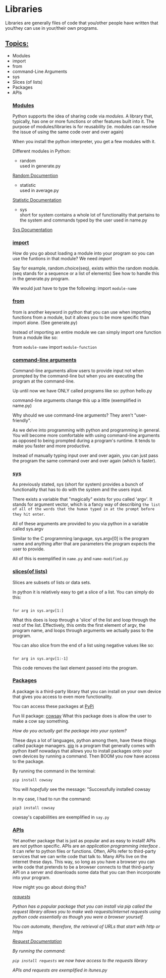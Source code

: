 # Libraries
Libraries are generally files of code that you/other people have written that you/they can use in your/their own programs. 

<h2><ins>Topics:</ins></h2>
<ul>
    <li>Modules</li>
    <li>import</li>
    <li>from</li>
    <li>command-Line Arguments</li>
    <li>sys</li>
    <li>Slices (of lists)</li>
    <li>Packages</li>
    <li>APIs</li>

<h3><ins>Modules</ins></h3>
Python supports the idea of sharing code via <em>modules</em>.
A library that, typically, has one or more functions or other features built into it. The purpose of modules/libraries is for reusability (ie. modules can resolve the issue of using the same code over and over again)

When you install the python interpreter, you get a few modules with it. 

Different modules in Python:
<ul>
    <li>random</li>
    used in generate.py
</ul>

[Random Documention](https://docs.python.org/3/library/random.html)
<ul>
    <li>statistic</li>
    used in average.py
</ul>

[Statistic Documentation](https://docs.python.org/3/library/statistics.html) 
<ul>
    <li>sys</li>
    short for system
    contains a whole lot of functionality that pertains to the system and commands typed by the user
    used in name.py
</ul>

[Sys Documentation](https://docs.python.org/3/library/sys.html)






<h3><ins>import</ins></h3>
How do you go about loading a module into your program so you can use the funtions in that module? We need <em>import</em>

Say for example, random.choice(seq), exists within the random module. (seq stands for a sequence or a list of elements) See how to handle this in the generate.py program.  

We would just have to type the following: import ``module-name``

<h3><ins>from</ins></h3>
from is another keyword in python that you can use when importing functions from a module, but it allows you to be more specific than import alone. (See generate.py)

Instead of importing an entire module we can simply import one function from a module like so: 

from ``module-name`` import ``module-function``


<h3><ins>command-line arguments</ins></h3>

Command-line arguments allow users to provide input not when prompted by the command-line but when you are executing the program at the command-line.

Up until now we have ONLY called programs like so:
python hello.py

command-line arguments change this up a little (exemplified in name.py)

Why should we use command-line arguments? They aren't "user-friendly".

As we delve into programming with python and programming in general. You will become more comfortable with using command-line arguments as opposed to being prompted during a program's runtime. It tends to make you faster and more productive. 

Instead of manually typing input over and over again, you can just pass the program the same command over and over again (which is faster). 

<h3><ins>sys</ins></h3>

As previously stated, sys (short for system) provides a bunch of functionality that has to do with the system and the users input. 

There exists a variable that "magically" exists for you called 'argv'. It stands for argument vector, which is a fancy way of describing ``the list of all of the words that the human typed in at the prompt before they hit enter``. 

All of these arguments are provided to you via python in a variable called sys.argv 

Similar to the C programming language, sys.argv[0] is the program name and anything after that are parameters the program expects the user to provide. 

All of this is exemplified in ``name.py`` and ``name-modified.py``

<h3><ins>slices(of lists)</ins></h3>

Slices are subsets of lists or data sets. 

In python it is relatively easy to get a slice of a list. You can simply do this:

<code>
for arg in sys.argv[1:]
</code>

What this does is loop through a 'slice' of the list and loop through the rest of the list. Effectively, this omits the first element of argv, the program name, and loops through arguments we actually pass to the program. 

You can also slice from the end of a list using negative values like so:

<code>
for arg in sys.argv[1:-1]
</code>

This code removes the last element passed into the program. 


<h3><ins>Packages</ins></h3>

A package is a third-party library that you can install on your own device that gives you access to even more functionality. 

You can access these packages at [PyPi](https://pypi.org)

Fun lil package: [cowsay](phttps://pypi.org/project/cowsay/)
What this package does is allow the user to make a cow say something. 

<em>How do you actually get the package into your system? </em>
 
These days a lot of languages, python among them, have these things called package managers. <ins>pip</ins> is a program that generally comes with python itself nowadays that allows you to install packages onto your own devices by running a command. Then BOOM you now have access to the package.

By running the command in the terminal:

``pip install cowsay``

You will <em>hopefully</em> see the message:
"Successfully installed cowsay

In my case, I had to run the command:

``pip3 install cowsay``

cowsay's capabiilities are exemplified in ``say.py``

<h3><ins>APIs</ins></h3>
Yet another package that is just as popular and as easy to install!
APIs are not python specific. APIs are an <em> application programming interface </em>. It can refer to python files or functions. Often, APIs refer to third-party services that we can write code that talk to. Many APIs live on the internet these days. 
This way, so long as you have a browser you can write code that pretends to be a browser connects to that third-party API on a server and downloads some data that you can then incorporate into your program. 

How might you go about doing this?

<em><ins>requests</ins><em>

Python has a popular package that you can install via pip called the request library allows you to make web requests/internet requests using python code essentially as though you were a browser yourself.

You can automate, therefore, the retrieval of URLs that start with http or https

[Request Documentation](https://pypi.org/project/requests/)

By running the command: 

`pip install requests` we now have access to the requests library

APIs and requests are exemplified in itunes.py